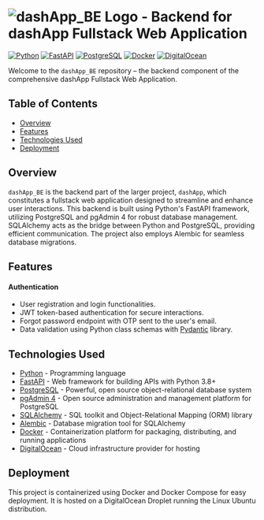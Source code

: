 # ![dashApp_BE Logo](https://img.shields.io/badge/dashApp_BE-Backend-blue?style=for-the-badge) - Backend for dashApp Fullstack Web Application

[![Python](https://img.shields.io/badge/Python-3.8%2B-blue?logo=python)](https://www.python.org/downloads/release/python-380/)
[![FastAPI](https://img.shields.io/badge/FastAPI-0.101%2B-blue?logo=fastapi)](https://fastapi.tiangolo.com/)
[![PostgreSQL](https://img.shields.io/badge/PostgreSQL-13%2B-blue?logo=postgresql)](https://www.postgresql.org/)
[![Docker](https://img.shields.io/badge/Docker-20.10%2B-blue?logo=docker)](https://www.docker.com/)
[![DigitalOcean](https://img.shields.io/badge/DigitalOcean-Droplet-blueviolet?logo=digitalocean)](https://www.digitalocean.com/)

Welcome to the `dashApp_BE` repository – the backend component of the comprehensive dashApp Fullstack Web Application.

## Table of Contents

- [Overview](#overview)
- [Features](#features)
- [Technologies Used](#technologies-used)
- [Deployment](#deployment)

## Overview

`dashApp_BE` is the backend part of the larger project, `dashApp`, which constitutes a fullstack web application designed to streamline and enhance user interactions. This backend is built using Python's FastAPI framework, utilizing PostgreSQL and pgAdmin 4 for robust database management. SQLAlchemy acts as the bridge between Python and PostgreSQL, providing efficient communication. The project also employs Alembic for seamless database migrations.

## Features

#### Authentication

- User registration and login functionalities.
- JWT token-based authentication for secure interactions.
- Forgot password endpoint with OTP sent to the user's email.
- Data validation using Python class schemas with [Pydantic](https://pydantic-docs.helpmanual.io/) library.

## Technologies Used

- [Python](https://www.python.org/) - Programming language
- [FastAPI](https://fastapi.tiangolo.com/) - Web framework for building APIs with Python 3.8+
- [PostgreSQL](https://www.postgresql.org/) - Powerful, open source object-relational database system
- [pgAdmin 4](https://www.pgadmin.org/) - Open source administration and management platform for PostgreSQL
- [SQLAlchemy](https://www.sqlalchemy.org/) - SQL toolkit and Object-Relational Mapping (ORM) library
- [Alembic](https://alembic.sqlalchemy.org/) - Database migration tool for SQLAlchemy
- [Docker](https://www.docker.com/) - Containerization platform for packaging, distributing, and running applications
- [DigitalOcean](https://www.digitalocean.com/) - Cloud infrastructure provider for hosting

## Deployment

This project is containerized using Docker and Docker Compose for easy deployment. It is hosted on a DigitalOcean Droplet running the Linux Ubuntu distribution.
